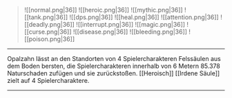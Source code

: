 > ![[normal.png|36]] ![[heroic.png|36]] ![[mythic.png|36]]
> ![[tank.png|36]] ![[dps.png|36]] ![[heal.png|36]]
> ![[attention.png|36]] ![[deadly.png|36]] ![[interrupt.png|36]]
> ![[magic.png|36]] ![[curse.png|36]] ![[disease.png|36]] ![[bleeding.png|36]] ![[poison.png|36]] 

***
Opalzahn lässt an den Standorten von 4 Spielercharakteren Felssäulen aus dem Boden bersten, die Spielercharakteren innerhalb von 6 Metern 85.378 Naturschaden zufügen und sie zurückstoßen. [[Heroisch]] [[Irdene Säule]] zielt auf 4 Spielercharaktere.



***